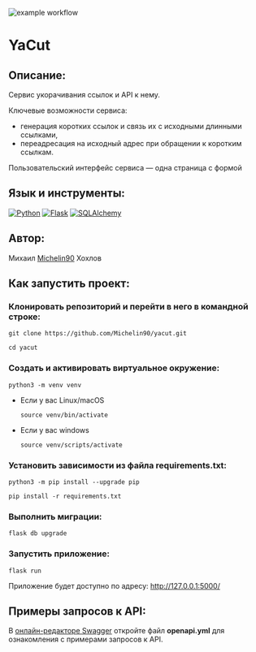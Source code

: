![example workflow](https://github.com/Michelin90/foodgram-project-react/actions/workflows/main.yml/badge.svg)
# YaCut

## Описание:
Сервис укорачивания ссылок и API к нему.

Ключевые возможности сервиса:

- генерация коротких ссылок и связь их с исходными длинными ссылками,
- переадресация на исходный адрес при обращении к коротким ссылкам.

Пользовательский интерфейс сервиса — одна страница с формой
## Язык и инструменты:
[![Python](https://img.shields.io/badge/Python-3.10-blue?style=for-the-badge&logo=python)](https://www.python.org/)
[![Flask](https://img.shields.io/badge/Flask-2.0-blue?style=for-the-badge&logo=flask)](https://flask.palletsprojects.com/)
[![SQLAlchemy](https://img.shields.io/badge/SQLAlchemy-1.4-blue?style=for-the-badge&logo=SQLAlchemy)](https://www.sqlalchemy.org/)

## Автор:
Михаил [Michelin90](https://github.com/Michelin90) Хохлов

## Как запустить проект:
### Клонировать репозиторий и перейти в него в командной строке:
```
git clone https://github.com/Michelin90/yacut.git
```
```
cd yacut
```
### Cоздать и активировать виртуальное окружение:
```
python3 -m venv venv
```
* Если у вас Linux/macOS

    ```
    source venv/bin/activate
    ```
* Если у вас windows

    ```
    source venv/scripts/activate
    ```
### Установить зависимости из файла requirements.txt:
```
python3 -m pip install --upgrade pip
```
```
pip install -r requirements.txt
```
### Выполнить миграции:
```
flask db upgrade
```
### Запустить приложение:
```
flask run
```
Приложение будет доступно по адресу: http://127.0.0.1:5000/

## Примеры запросов к API:
В [онлайн-редакторе Swagger](https://editor.swagger.io/) откройте файл **openapi.yml** для ознакомления c примерами запросов к API.
